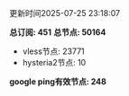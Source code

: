 更新时间2025-07-25 23:18:07

**总订阅: 451**
**总节点: 50164**
- vless节点: 23771
- hysteria2节点: 10

**google ping有效节点: 248**
